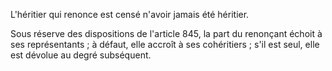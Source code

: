   
L'héritier qui renonce est censé n'avoir jamais été héritier.   

  
Sous réserve des dispositions de l'article 845, la part du renonçant échoit à ses représentants ; à défaut, elle accroît à ses cohéritiers ; s'il est seul, elle est dévolue au degré subséquent.  
